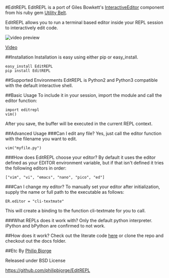 #EditREPL
EditREPL is a port of Giles Bowkett's
[InteractiveEditor](http://utilitybelt.rubyforge.org/svn/lib/utility_belt/interactive_editor.rb)
component from his ruby gem [Utility Belt](http://utilitybelt.rubyforge.org/).

EditREPL allows you to run a terminal based editor inside your REPL session to
interactively edit code.

![video preview](https://raw.github.com/philipbjorge/EditREPL/master/preview.gif)

[Video](http://ascii.io/a/2496)

##Installation
Installation is easy using either pip or easy_install.

    easy_install EditREPL
    pip install EditREPL

##Supported Environments
EditREPL is Python2 and Python3 compatible with the default interactive shell.

##Basic Usage
To include it in your session, import the module and call the editor function:

    import editrepl
    vim()

After you save, the buffer will be executed in the current REPL context.

##Advanced Usage
###Can I edit any file?
Yes, just call the editor function with the filename you want to edit.

    vim("myfile.py")

###How does EditREPL choose your editor?
By default it uses the editor defined as your EDITOR environment variable, but
if that isn't defined it tries the following editors in order:

    ["vim", "vi", "emacs", "nano", "pico", "ed"]

###Can I change my editor?
To manually set your editor after initialization, supply the name or full path
to the executable as follows:

    ER.editor = "cli-textmate"

This will create a binding to the function cli-textmate for you to call.

###What REPLs does it work with?
Only the default python interpreter. iPython and bPython are confirmed to not work.

##How does it work?
Check out the literate code [here](http://htmlpreview.github.com/?https://github.com/philipbjorge/EditREPL/blob/master/docs/doc.html) or 
clone the repo and checkout out the docs folder.

##Etc
By [Philip Bjorge](http://philipbjorge.com)

Released under BSD License

https://github.com/philipbjorge/EditREPL

